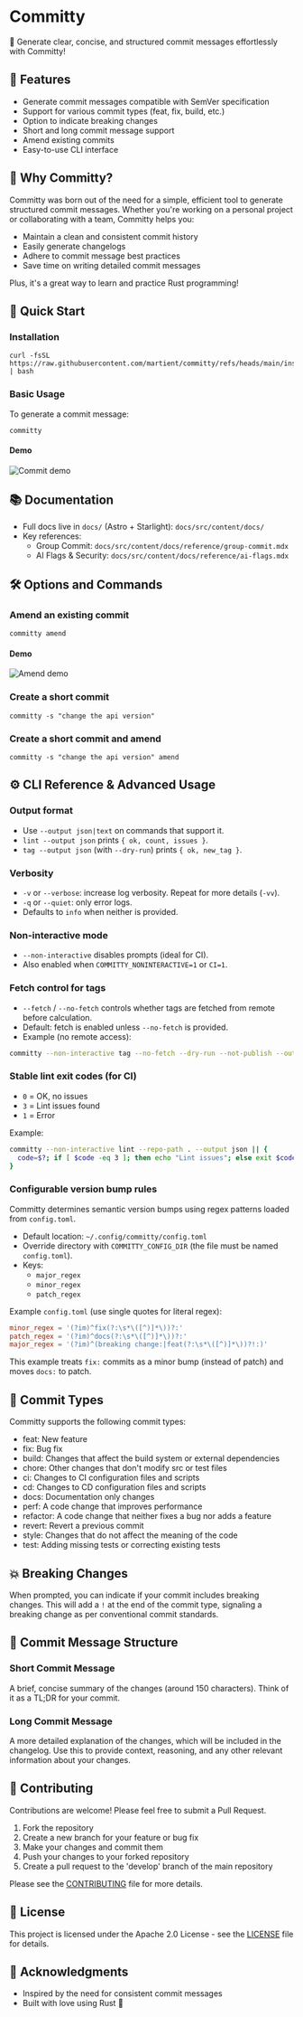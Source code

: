 # Committy

🚀 Generate clear, concise, and structured commit messages effortlessly with Committy!

## 🌟 Features

- Generate commit messages compatible with SemVer specification
- Support for various commit types (feat, fix, build, etc.)
- Option to indicate breaking changes
- Short and long commit message support
- Amend existing commits
- Easy-to-use CLI interface

## 🤔 Why Committy?

Committy was born out of the need for a simple, efficient tool to generate structured commit messages. Whether you're working on a personal project or collaborating with a team, Committy helps you:

- Maintain a clean and consistent commit history
- Easily generate changelogs
- Adhere to commit message best practices
- Save time on writing detailed commit messages

Plus, it's a great way to learn and practice Rust programming!

## 🚀 Quick Start

### Installation

```
curl -fsSL https://raw.githubusercontent.com/martient/committy/refs/heads/main/install.sh | bash
```

### Basic Usage

To generate a commit message:

```shell
committy
```

#### Demo

![Commit demo](docs/public/demos/commit.gif)

## 📚 Documentation

- Full docs live in `docs/` (Astro + Starlight): `docs/src/content/docs/`
- Key references:
  - Group Commit: `docs/src/content/docs/reference/group-commit.mdx`
  - AI Flags & Security: `docs/src/content/docs/reference/ai-flags.mdx`

## 🛠 Options and Commands

### Amend an existing commit

```shell
committy amend
```

#### Demo

![Amend demo](docs/public/demos/amend.gif)

### Create a short commit

```shell
committy -s "change the api version"
```

### Create a short commit and amend

```shell
committy -s "change the api version" amend
```

## ⚙️ CLI Reference & Advanced Usage

### Output format

- Use `--output json|text` on commands that support it.
- `lint --output json` prints `{ ok, count, issues }`.
- `tag --output json` (with `--dry-run`) prints `{ ok, new_tag }`.

### Verbosity

- `-v` or `--verbose`: increase log verbosity. Repeat for more details (`-vv`).
- `-q` or `--quiet`: only error logs.
- Defaults to `info` when neither is provided.

### Non-interactive mode

- `--non-interactive` disables prompts (ideal for CI).
- Also enabled when `COMMITTY_NONINTERACTIVE=1` or `CI=1`.

### Fetch control for tags

- `--fetch` / `--no-fetch` controls whether tags are fetched from remote before calculation.
- Default: fetch is enabled unless `--no-fetch` is provided.
- Example (no remote access):

```bash
committy --non-interactive tag --no-fetch --dry-run --not-publish --output json
```

### Stable lint exit codes (for CI)

- `0` = OK, no issues
- `3` = Lint issues found
- `1` = Error

Example:

```bash
committy --non-interactive lint --repo-path . --output json || {
  code=$?; if [ $code -eq 3 ]; then echo "Lint issues"; else exit $code; fi
}
```

### Configurable version bump rules

Committy determines semantic version bumps using regex patterns loaded from `config.toml`.

- Default location: `~/.config/committy/config.toml`
- Override directory with `COMMITTY_CONFIG_DIR` (the file must be named `config.toml`).
- Keys:
  - `major_regex`
  - `minor_regex`
  - `patch_regex`

Example `config.toml` (use single quotes for literal regex):

```toml
minor_regex = '(?im)^fix(?:\s*\([^)]*\))?:'
patch_regex = '(?im)^docs(?:\s*\([^)]*\))?:'
major_regex = '(?im)^(breaking change:|feat(?:\s*\([^)]*\))?!:)'
```

This example treats `fix:` commits as a minor bump (instead of patch) and moves `docs:` to patch.

## 📝 Commit Types

Committy supports the following commit types:

- feat: New feature
- fix: Bug fix
- build: Changes that affect the build system or external dependencies
- chore: Other changes that don't modify src or test files
- ci: Changes to CI configuration files and scripts
- cd: Changes to CD configuration files and scripts
- docs: Documentation only changes
- perf: A code change that improves performance
- refactor: A code change that neither fixes a bug nor adds a feature
- revert: Revert a previous commit
- style: Changes that do not affect the meaning of the code
- test: Adding missing tests or correcting existing tests

## 💥 Breaking Changes

When prompted, you can indicate if your commit includes breaking changes. This will add a `!` at the end of the commit type, signaling a breaking change as per conventional commit standards.

## 📄 Commit Message Structure

### Short Commit Message

A brief, concise summary of the changes (around 150 characters). Think of it as a TL;DR for your commit.

### Long Commit Message

A more detailed explanation of the changes, which will be included in the changelog. Use this to provide context, reasoning, and any other relevant information about your changes.

## 🤝 Contributing

Contributions are welcome! Please feel free to submit a Pull Request.

1. Fork the repository
2. Create a new branch for your feature or bug fix
3. Make your changes and commit them
4. Push your changes to your forked repository
5. Create a pull request to the 'develop' branch of the main repository

Please see the [CONTRIBUTING](CONTRIBUTING) file for more details.

## 📜 License

This project is licensed under the Apache 2.0 License - see the [LICENSE](LICENSE) file for details.

## 🙏 Acknowledgments

- Inspired by the need for consistent commit messages
- Built with love using Rust 🦀